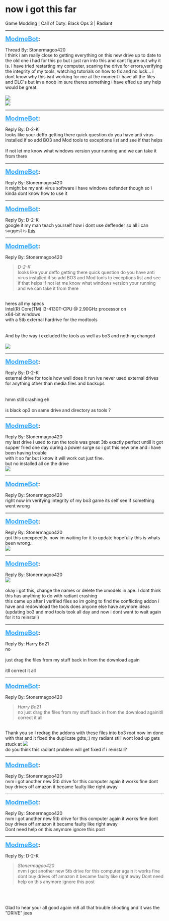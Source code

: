 # now i got this far
Game Modding | Call of Duty: Black Ops 3 | Radiant

---
<strong style="font-size: 1.4em;"><span style="text-decoration: underline;text-decoration-color: #34a7f9;"><span style="color:#34a7f9;">ModmeBot</span></span>:</strong>

<p>Thread By: Stonermagoo420<br />I think i am really close to getting everything on this new drive up to date to the old one i had for this pc but i just ran into this and cant figure out why it is. I have tried restarting my computer, scaning the drive for errors,verifying the integrity of my tools, watching tutorials on how to fix and no luck... i dont know why this isnt working for me at the moment i have all the files and DLC&#39;s but im a noob im sure theres something i have effed up any help would be great.<br /> <br /><img style="max-width: 500px;" src="https://ibin.co/w800/3wgH5faBZ2Px.jpg"><br /><img style="max-width: 500px;" src="https://ibin.co/3wgKLMXWoKMv.jpg"></p>

---
<strong style="font-size: 1.4em;"><span style="text-decoration: underline;text-decoration-color: #34a7f9;"><span style="color:#34a7f9;">ModmeBot</span></span>:</strong>

<p>Reply By: D-2-K<br />looks like your deffo getting there quick question do you have anti virus installed if so add BO3 and Mod tools to exceptions list and see if that helps <br /> <br />If not let me know what windows version your running and we can take it from there</p>

---
<strong style="font-size: 1.4em;"><span style="text-decoration: underline;text-decoration-color: #34a7f9;"><span style="color:#34a7f9;">ModmeBot</span></span>:</strong>

<p>Reply By: Stonermagoo420<br />it might be my anti virus software i have windows defender though so i kinda dont know how to use it</p>

---
<strong style="font-size: 1.4em;"><span style="text-decoration: underline;text-decoration-color: #34a7f9;"><span style="color:#34a7f9;">ModmeBot</span></span>:</strong>

<p>Reply By: D-2-K<br />google it my man teach yourself how i dont use deffender so all i can suggest is <a href="https://www.google.co.uk/search?dcr=0&source=hp&ei=R3--WrbyKY-csAePyJnwAQ&q=adding+exception+to+windows+defender&oq=adding+exception+&gs_l=psy-ab.1.0.0l9.1229.17926.0.21213.18.11.0.0.0.0.158.953.9j2.11.0....0...1.1.64.psy-ab..7.11.952.0..0i131k1j0i10k1.0.A1ne6PU2sCY">this</a></p>

---
<strong style="font-size: 1.4em;"><span style="text-decoration: underline;text-decoration-color: #34a7f9;"><span style="color:#34a7f9;">ModmeBot</span></span>:</strong>

<p>Reply By: Stonermagoo420<br /><blockquote><em>D-2-K</em><br />looks like your deffo getting there quick question do you have anti virus installed if so add BO3 and Mod tools to exceptions list and see if that helps    If not let me know what windows version your running and we can take it from there</blockquote><br />heres all my specs<br />Intel(R) Core(TM) i3-4130T-CPU @ 2.90GHz processor on<br />x64-bit windows<br />with a 5tb external hardrive for the modtools<br /> <br /> <br />And by the way i excluded the tools as well as bo3 and nothing changed<br /> <br /><img style="max-width: 500px;" src="https://ibin.co/3wgY49mKQ8E5.jpg"></p>

---
<strong style="font-size: 1.4em;"><span style="text-decoration: underline;text-decoration-color: #34a7f9;"><span style="color:#34a7f9;">ModmeBot</span></span>:</strong>

<p>Reply By: D-2-K<br />external drive for tools how well does it run ive never used external drives for anything other than media files and backups <br /> <br /> <br />hmm still crashing eh <br /> <br />is black op3 on same drive and directory as tools ?</p>

---
<strong style="font-size: 1.4em;"><span style="text-decoration: underline;text-decoration-color: #34a7f9;"><span style="color:#34a7f9;">ModmeBot</span></span>:</strong>

<p>Reply By: Stonermagoo420<br />my last drive i used to run the tools was great 3tb exactly perfect untill it got supper fried one day during a power surge so i got this new one and i have been having trouble<br /> with it so far but i know it will work out just fine.<br />but no installed all on the drive<br /><img style="max-width: 500px;" src="https://ibin.co/w800/3wgdfy3R7FpF.jpg"></p>

---
<strong style="font-size: 1.4em;"><span style="text-decoration: underline;text-decoration-color: #34a7f9;"><span style="color:#34a7f9;">ModmeBot</span></span>:</strong>

<p>Reply By: Stonermagoo420<br />right now im verifying integrity of my bo3 game its self see if something went wrong</p>

---
<strong style="font-size: 1.4em;"><span style="text-decoration: underline;text-decoration-color: #34a7f9;"><span style="color:#34a7f9;">ModmeBot</span></span>:</strong>

<p>Reply By: Stonermagoo420<br />got this unexpcectly. now im waiting for it to update hopefully this is whats been wrong..<br /><img style="max-width: 500px;" src="https://ibin.co/3wgkskfDca2v.jpg"></p>

---
<strong style="font-size: 1.4em;"><span style="text-decoration: underline;text-decoration-color: #34a7f9;"><span style="color:#34a7f9;">ModmeBot</span></span>:</strong>

<p>Reply By: Stonermagoo420<br /><img style="max-width: 500px;" src="https://ibin.co/3wiTFQAxYqvb.jpg"><br /> <br />okay i got this, change the names or delete the xmodels in ape. I dont think this has anything to do with radiant crashing<br />this came up after i verified files so im going to find the conflicting addon i have and redownload the tools does anyone else have anymore ideas<br />(updating bo3 and mod tools took all day and now i dont want to wait again for it to reinstall)</p>

---
<strong style="font-size: 1.4em;"><span style="text-decoration: underline;text-decoration-color: #34a7f9;"><span style="color:#34a7f9;">ModmeBot</span></span>:</strong>

<p>Reply By: Harry Bo21<br />no<br /> <br />just drag the files from my stuff back in from the download again<br /><br />itll correct it all</p>

---
<strong style="font-size: 1.4em;"><span style="text-decoration: underline;text-decoration-color: #34a7f9;"><span style="color:#34a7f9;">ModmeBot</span></span>:</strong>

<p>Reply By: Stonermagoo420<br /><blockquote><em>Harry Bo21</em><br />no   just drag the files from my stuff back in from the download againitll correct it all</blockquote><br />Thank you so I redrag the addons with these files into bo3 root now im done with that and it fixed the duplicate gdts,:) my radiant still wont load up gets stuck at <img style="max-width: 500px;" src="https://ibin.co/3wmfLU1OJMn5.jpg"><br />do you think this radiant problem will get fixed if i reinstall?</p>

---
<strong style="font-size: 1.4em;"><span style="text-decoration: underline;text-decoration-color: #34a7f9;"><span style="color:#34a7f9;">ModmeBot</span></span>:</strong>

<p>Reply By: Stonermagoo420<br />nvm i got another new 5tb drive for this computer again it works fine dont buy drives off amazon it became faulty like right away</p>

---
<strong style="font-size: 1.4em;"><span style="text-decoration: underline;text-decoration-color: #34a7f9;"><span style="color:#34a7f9;">ModmeBot</span></span>:</strong>

<p>Reply By: Stonermagoo420<br />nvm i got another new 5tb drive for this computer again it works fine dont buy drives off amazon it became faulty like right away<br />Dont need help on this anymore ignore this post</p>

---
<strong style="font-size: 1.4em;"><span style="text-decoration: underline;text-decoration-color: #34a7f9;"><span style="color:#34a7f9;">ModmeBot</span></span>:</strong>

<p>Reply By: D-2-K<br /><blockquote><em>Stonermagoo420</em><br />nvm i got another new 5tb drive for this computer again it works fine dont buy drives off amazon it became faulty like right away Dont need help on this anymore ignore this post</blockquote><br /> <br /> <br />Glad to hear your all good again m8 all that trouble shooting and it was the &quot;DRIVE&quot; jees</p>
